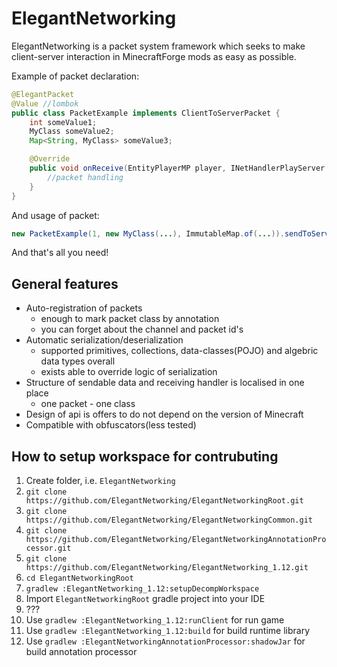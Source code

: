 # ElegantNetworking

ElegantNetworking is a packet system framework which seeks to make client-server interaction in MinecraftForge mods as easy as possible. 

Example of packet declaration:
```java
@ElegantPacket
@Value //lombok
public class PacketExample implements ClientToServerPacket {
    int someValue1;
    MyClass someValue2;
    Map<String, MyClass> someValue3;

    @Override
    public void onReceive(EntityPlayerMP player, INetHandlerPlayServer handler) {
        //packet handling
    }
}
```
And usage of packet:
```java
new PacketExample(1, new MyClass(...), ImmutableMap.of(...)).sendToServer();
```
And that's all you need!

## General features
+ Auto-registration of packets
  * enough to mark packet class by annotation
  * you can forget about the channel and packet id's
+ Automatic serialization/deserialization
  * supported primitives, collections, data-classes(POJO) and algebric data types overall
  * exists able to override logic of serialization
+ Structure of sendable data and receiving handler is localised in one place
  * one packet - one class
+ Design of api is offers to do not depend on the version of Minecraft
+ Compatible with obfuscators(less tested)

## How to setup workspace for contrubuting
1. Create folder, i.e. `ElegantNetworking`
2. `git clone https://github.com/ElegantNetworking/ElegantNetworkingRoot.git`
3. `git clone https://github.com/ElegantNetworking/ElegantNetworkingCommon.git`
4. `git clone https://github.com/ElegantNetworking/ElegantNetworkingAnnotationProcessor.git`
5. `git clone https://github.com/ElegantNetworking/ElegantNetworking_1.12.git`
6. `cd ElegantNetworkingRoot`
7. `gradlew :ElegantNetworking_1.12:setupDecompWorkspace`
8. Import `ElegantNetworkingRoot` gradle project into your IDE
9. ???
10. Use `gradlew :ElegantNetworking_1.12:runClient` for run game
11. Use `gradlew :ElegantNetworking_1.12:build` for build runtime library
12. Use `gradlew :ElegantNetworkingAnnotationProcessor:shadowJar` for build annotation processor
